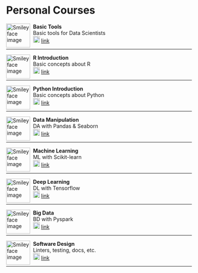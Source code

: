 
# Personal Courses

<p>
<img src="https://cdn-icons-png.flaticon.com/512/82/82121.png" alt="Smiley face image"
style="float:left; width:65px; height:65px;">
<span style="vertical-align:bottom">
&nbsp <strong> Basic Tools</strong> <br>
&nbsp  Basic tools for Data Scientists  <br>
&nbsp <img src="https://cdn-icons-png.flaticon.com/512/5968/5968813.png" alt="Girl in a jacket" width="18" height="18"> <a href="https://gitlab.com/fralfaro/basic_tools">link</a>
</span>
</p>

<hr size="30">

<p>
<img src="https://www.r-project.org/logo/Rlogo.png" alt="Smiley face image"
style="float:left; width:65px; height:65px;">
<span style="vertical-align:bottom">
&nbsp <strong> R Introduction</strong> <br>
&nbsp  Basic concepts about R  <br>
&nbsp <img src="https://cdn-icons-png.flaticon.com/512/25/25231.png" alt="Girl in a jacket" width="18" height="18"> <a href="https://github.com/fralfaro/r_intro">link</a>
</span>
</p>


<hr size="30">

<p>
<img src="https://upload.wikimedia.org/wikipedia/commons/thumb/0/0a/Python.svg/2048px-Python.svg.png" alt="Smiley face image"
style="float:left; width:65px; height:65px;">
<span style="vertical-align:bottom">
&nbsp <strong> Python Introduction</strong> <br>
&nbsp  Basic concepts about Python  <br>
&nbsp <img src="https://cdn-icons-png.flaticon.com/512/25/25231.png" alt="Girl in a jacket" width="18" height="18"> <a href="https://github.com/fralfaro/python_intro">link</a>
</span>
</p>

<hr size="30">

<p>
<img src="https://upload.wikimedia.org/wikipedia/commons/thumb/0/07/X-office-presentation.svg/2048px-X-office-presentation.svg.png" alt="Smiley face image"
style="float:left; width:65px; height:65px;">
<span style="vertical-align:bottom">
&nbsp <strong> Data Manipulation</strong> <br>
&nbsp  DA with Pandas & Seaborn  <br>
&nbsp <img src="https://cdn-icons-png.flaticon.com/512/25/25231.png" alt="Girl in a jacket" width="18" height="18"> <a href="https://github.com/fralfaro/python_data_manipulation">link</a>
</span>
</p>

<hr size="30">

<p>
<img src="https://cdn-icons-png.flaticon.com/512/5190/5190582.png" alt="Smiley face image"
style="float:left; width:65px; height:65px;">
<span style="vertical-align:bottom">
&nbsp <strong> Machine Learning</strong> <br>
&nbsp  ML with Scikit-learn <br>
&nbsp <img src="https://cdn-icons-png.flaticon.com/512/5968/5968813.png" alt="Girl in a jacket" width="18" height="18"> <a href="https://gitlab.com/fralfaro/python_machine_learning">link</a>
</span>
</p>

<hr size="30">

<p>
<img src="https://cdn-icons-png.flaticon.com/512/2103/2103832.png" alt="Smiley face image"
style="float:left; width:65px; height:65px;">
<span style="vertical-align:bottom">
&nbsp <strong> Deep Learning</strong> <br>
&nbsp  DL with Tensorflow  <br>
&nbsp <img src="https://cdn-icons-png.flaticon.com/512/5968/5968813.png" alt="Girl in a jacket" width="18" height="18"> <a href="">link</a>
</span>
</p>

<hr size="30">

<p>
<img src="https://cdn-icons-png.flaticon.com/512/1457/1457224.png" alt="Smiley face image"
style="float:left; width:65px; height:65px;">
<span style="vertical-align:bottom">
&nbsp <strong> Big Data</strong> <br>
&nbsp BD with Pyspark  <br>
&nbsp <img src="https://cdn-icons-png.flaticon.com/512/5968/5968813.png" alt="Girl in a jacket" width="18" height="18"> <a href="https://gitlab.com/fralfaro/python_big_data">link</a>
</span>
</p>

<hr size="30">

<p>
<img src="https://cdn-icons-png.flaticon.com/512/2752/2752457.png" alt="Smiley face image"
style="float:left; width:65px; height:65px;">
<span style="vertical-align:bottom">
&nbsp <strong> Software Design</strong> <br>
&nbsp  Linters, testing, docs, etc.  <br>
&nbsp <img src="https://cdn-icons-png.flaticon.com/512/5968/5968813.png" alt="Girl in a jacket" width="18" height="18"> <a href="https://gitlab.com/fralfaro/python_sdk1">link</a>
</span>
</p>

<hr size="30">

